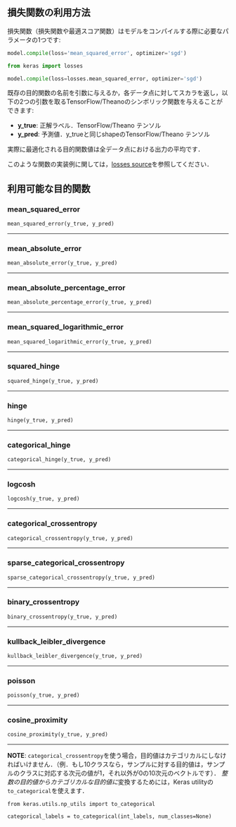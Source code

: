 ## 損失関数の利用方法

損失関数（損失関数や最適スコア関数）はモデルをコンパイルする際に必要なパラメータの1つです:

```python
model.compile(loss='mean_squared_error', optimizer='sgd')
```

```python
from keras import losses

model.compile(loss=losses.mean_squared_error, optimizer='sgd')
```

既存の目的関数の名前を引数に与えるか，各データ点に対してスカラを返し，以下の2つの引数を取るTensorFlow/Theanoのシンボリック関数を与えることができます:

- __y_true__: 正解ラベル．TensorFlow/Theano テンソル
- __y_pred__: 予測値．y_trueと同じshapeのTensorFlow/Theano テンソル

実際に最適化される目的関数値は全データ点における出力の平均です．

このような関数の実装例に関しては，[losses source](https://github.com/keras-team/keras/blob/master/keras/losses.py)を参照してください．

## 利用可能な目的関数

### mean_squared_error

```python
mean_squared_error(y_true, y_pred)
```

---

### mean_absolute_error

```python
mean_absolute_error(y_true, y_pred)
```

---

### mean_absolute_percentage_error

```python
mean_absolute_percentage_error(y_true, y_pred)
```

---

### mean_squared_logarithmic_error

```python
mean_squared_logarithmic_error(y_true, y_pred)
```

---

### squared_hinge

```python
squared_hinge(y_true, y_pred)
```

---

### hinge
```python
hinge(y_true, y_pred)
```

---

### categorical_hinge

```python
categorical_hinge(y_true, y_pred)
```

---

### logcosh

```python
logcosh(y_true, y_pred)
```

---

### categorical_crossentropy

```python
categorical_crossentropy(y_true, y_pred)
```
---

### sparse_categorical_crossentropy

```python
sparse_categorical_crossentropy(y_true, y_pred)
```
---

### binary_crossentropy

```python
binary_crossentropy(y_true, y_pred)
```
---

### kullback_leibler_divergence

```python
kullback_leibler_divergence(y_true, y_pred)
```
---

### poisson

```python
poisson(y_true, y_pred)
```
---

### cosine_proximity

```python
cosine_proximity(y_true, y_pred)
```
---

__NOTE__: `categorical_crossentropy`を使う場合，目的値はカテゴリカルにしなければいけません．（例．もし10クラスなら，サンプルに対する目的値は，サンプルのクラスに対応する次元の値が1，それ以外が0の10次元のベクトルです）．
*整数の目的値からカテゴリカルな目的値に*変換するためには，Keras utilityの`to_categorical`を使えます．

```
from keras.utils.np_utils import to_categorical

categorical_labels = to_categorical(int_labels, num_classes=None)
```
